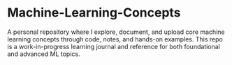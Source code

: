 # Machine-Learning-Concepts
A personal repository where I explore, document, and upload core machine learning concepts through code, notes, and hands-on examples. This repo is a work-in-progress learning journal and reference for both foundational and advanced ML topics.
